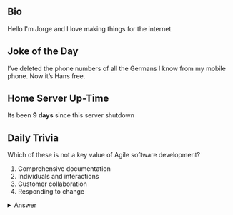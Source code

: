 ## Bio

Hello I'm Jorge and I love making things for the internet

## Joke of the Day

I’ve deleted the phone numbers of all the Germans I know from my mobile phone. Now it’s Hans free.

## Home Server Up-Time

Its been **9 days** since this server shutdown


## Daily Trivia

Which of these is not a key value of Agile software development?
 1. Comprehensive documentation
 2. Individuals and interactions
 3. Customer collaboration
 4. Responding to change

<details>
  <summary>Answer</summary>
  Comprehensive documentation
</details>

